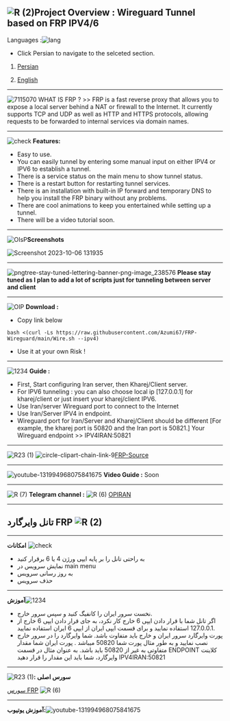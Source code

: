 ![R (2)](https://github.com/Azumi67/FRP-Wireguard/assets/119934376/3a051159-7849-42b0-97d6-90ea6e78d13f)Project Overview : Wireguard Tunnel based on FRP IPV4/6
--------------------------------
Languages :![lang](https://github.com/Azumi67/FRP-Wireguard/assets/119934376/f641779b-624e-445a-9709-fe44caef0223)

- Click Persian to navigate to the selceted section.

1. [Persian](https://github.com/Azumi67/FRP-Wireguard/blob/main/README.md#%D8%AA%D8%A7%D9%86%D9%84-%D9%88%D8%A7%DB%8C%D8%B1%DA%AF%D8%A7%D8%B1%D8%AF-frp)

2. [English](https://github.com/Azumi67/FRP-Wireguard/blob/main/README.md#project-overview--wireguard-tunnel-based-on-frp-ipv46)

---------------------------------------------------------
![7115070](https://github.com/Azumi67/FRP-Wireguard/assets/119934376/d04e7b18-0b6d-4237-8447-2f7e1736a2dd)  WHAT IS FRP ? >> FRP is a fast reverse proxy that allows you to expose a local server behind a NAT or firewall to the Internet. It currently supports TCP and UDP as well as HTTP and HTTPS protocols, allowing requests to be forwarded to internal services via domain names.

------------------------------------------------------------------------------

![check](https://github.com/Azumi67/FRP-Wireguard/assets/119934376/9445fa6e-9eff-4299-b65d-5115bf53aead) **Features:**

- Easy to use.
- You can easily tunnel by entering some manual input on either IPV4 or IPV6 to establish a tunnel.
- There is a service status on the main menu to show tunnel status.
- There is a restart button for restarting tunnel services.
- There is an installation with built-in IP forward and temporary DNS to help you install the FRP binary without any problems.
- There are cool animations to keep you entertained while setting up a tunnel.
- There will be a video tutorial soon.
----------------------------------------------------------------------------------------------------------------------------

![OIsP](https://github.com/Azumi67/FRP-Wireguard/assets/119934376/bae77d47-ad4c-498b-8354-8ef8631e166d)**Screenshots**
<kbd>
 
![Screenshot 2023-10-06 131935](https://github.com/Azumi67/FRP-Wireguard/assets/119934376/34360d9e-5dd4-475a-99af-80bf069c3312)


-----------------------------------------------------------------------------------------


![pngtree-stay-tuned-lettering-banner-png-image_238576](https://github.com/Azumi67/FRP-Wireguard/assets/119934376/7ca06a6e-d94a-45b9-bfc6-0a71090fd10e) **Please stay tuned as I plan to add a lot of scripts just for tunneling between server and client**

-------------------------------------------------------------------------------------------------------------------------

![OIP](https://github.com/Azumi67/FRP-Wireguard/assets/119934376/7a82e195-5beb-4a18-8365-5cd737525c66) **Download :** 
 - Copy link below
   
```
bash <(curl -Ls https://raw.githubusercontent.com/Azumi67/FRP-Wireguard/main/Wire.sh --ipv4)
```
- Use it at your own Risk !
-------------------------------------------------------------------------------------------------

![1234](https://github.com/Azumi67/FRP-Wireguard/assets/119934376/d1434ac2-94a9-44ef-8a14-84b981ab2e75) **Guide :** 

- First, Start configuring Iran server, then Kharej/Client server.
- For IPV6 tunneling : you can also choose local ip [127.0.0.1] for kharej/client or just insert your kharej/client IPV6.
- Use Iran/server Wireguard port to connect to the Internet
- Use Iran/Server IPV4 in endpoint.
- Wireguard port for Iran/Server and Kharej/Client should be different [For example, the kharej port is 50820 and the Iran port is 50821.] Your Wireguard endpoint >> IPV4IRAN:50821

------------------------------------------------------------------------------------------
![R23 (1)](https://github.com/Azumi67/FRP-Wireguard/assets/119934376/31baa226-5045-4489-90d2-1a066a91e880)
![circle-clipart-chain-link-9](https://github.com/Azumi67/FRP-Wireguard/assets/119934376/348d93a7-b12b-414a-908d-664ea38f4cdf)[FRP-Source](https://github.com/fatedier/frp)

------------------------------------------------------------------------------------------------------------
![youtube-131994968075841675](https://github.com/Azumi67/FRP-Wireguard/assets/119934376/dcde492b-ba44-4837-bb50-bbe4b3ac843a) **Video Guide :**  Soon

---------------------------------------------------------------------------------------------------------

![R (7)](https://github.com/Azumi67/FRP-Wireguard/assets/119934376/5024ce1e-1cbf-4855-9b78-497c39b9f2f8) **Telegram channel :**
![R (6)](https://github.com/Azumi67/FRP-Wireguard/assets/119934376/b9c77229-d9b2-42e3-910c-a0a2ea820c92) [OPIRAN](https://github.com/opiran-club)


-------------------------------------------------
**تانل وایرگارد FRP**
![R (2)](https://github.com/Azumi67/FRP-Wireguard/assets/119934376/2f6d1111-2741-4224-991b-8c3c6a660e26)
--------------------------------------------------------

------------------------------------------------------------

**امکانات** ![check](https://github.com/Azumi67/FRP-Wireguard/assets/119934376/282de1ce-85b0-4a58-b0eb-af6b9004a04c)
- به راحتی تانل را بر پایه ایپی ورژن 4 یا 6 برقرار کنید
- نمایش سرویس در main menu
- به روز رسانی سرویس
- حذف سرویس

- -----------------------------------------------------------------------------

**آموزش**![1234](https://github.com/Azumi67/FRP-Wireguard/assets/119934376/cdc497c3-3191-437e-8a85-13f4e9b68808)
- نخست سرور ایران را کانفیگ کنید و سپس سرور خارج.
- اگر تانل شما با قرار دادن ایپی 6 خارج کار نکرد، به جای قرار دادن ایپی 6 خارج از 127.0.0.1 استفاده نمایید و برای قسمت ایپی ایران از ایپی 6 ایران استفاده نمایید.
- پورت وایرگارد سرور ایران و خارج باید متفاوت باشد. شما وایرگارد را در سرور خارج نصب نمایید و به طور مثال پورت شما 50820 میباشد . پورت ایران شما مقدار متفاوتی به غیر از 50820 باید باشد. به عنوان مثال در قسمت ENDPOINT کلاینت وایرگارد، شما باید این مقدار را قرار دهید IPV4IRAN:50821

 


-----------------------------------------------
![R23 (1)](https://github.com/Azumi67/FRP-Wireguard/assets/119934376/ff23b9fa-a9da-428b-8bb6-e967160025d9)**: سورس اصلی**



[سورس FRP](https://github.com/fatedier/frp) ![R (6)](https://github.com/Azumi67/FRP-Wireguard/assets/119934376/b9993cf7-fddb-4c8e-8892-ecab0c2a0496)

------------------------------------------------------------------


**آموزش یوتیوب:**![youtube-131994968075841675](https://github.com/Azumi67/FRP-Wireguard/assets/119934376/d9fb3c2c-5bdf-4854-8989-31f050432b6e)



